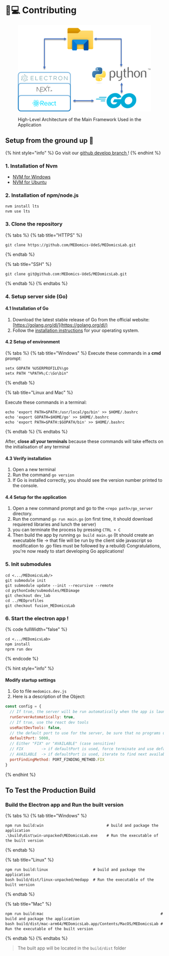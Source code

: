 # 👩💻 Contributing

<figure><img src="../.gitbook/assets/image (6).png" alt=""><figcaption><p>High-Level Architecture of the Main Framework Used in the Application</p></figcaption></figure>

## Setup from the ground up 🌱

{% hint style="info" %}
Go visit our [github develop branch ](https://github.com/MEDomics-UdeS/MEDomicsLab/tree/develop#medomicslab---develop-branch-%EF%B8%8F)!
{% endhint %}

### 1. Installation of Nvm

* [NVM for Windows](https://github.com/coreybutler/nvm-windows)
* [NVM for Ubuntu](https://github.com/nvm-sh/nvm#installing-and-updating)

### 2. Installation of npm/node.js

```
nvm install lts
nvm use lts
```

### 3. Clone the repository

{% tabs %}
{% tab title="HTTPS" %}
```
git clone https://github.com/MEDomics-UdeS/MEDomicsLab.git
```
{% endtab %}

{% tab title="SSH" %}
```
git clone git@github.com:MEDomics-UdeS/MEDomicsLab.git
```
{% endtab %}
{% endtabs %}

### 4. Setup server side (Go)

#### 4.1 Installation of Go

1. Download the latest stable release of Go from the official website: [https://golang.org/dl/](https://golang.org/dl/)
2. Follow the [installation instructions](https://go.dev/doc/install) for your operating system.

#### 4.2 Setup of environment

{% tabs %}
{% tab title="Windows" %}
Execute these commands in a **cmd** prompt:

```
setx GOPATH %USERPROFILE%\go
setx PATH "%PATH%;C:\Go\bin"
```
{% endtab %}

{% tab title="Linux and Mac" %}


Execute these commands in a terminal:

```
echo 'export PATH=$PATH:/usr/local/go/bin' >> $HOME/.bashrc
echo 'export GOPATH=$HOME/go' >> $HOME/.bashrc
echo 'export PATH=$PATH:$GOPATH/bin' >> $HOME/.bashrc
```
{% endtab %}
{% endtabs %}

After, **close all your terminals** because these commands will take effects on the initialisation of any terminal

#### 4.3 Verify installation

1. Open a new terminal
2. Run the command `go version`
3. If Go is installed correctly, you should see the version number printed to the console.

#### 4.4 Setup for the application

1. Open a new command prompt and go to the `<repo path>/go_server` directory.
2. Run the command `go run main.go` (on first time, it should download requiered libraries and lunch the server)
3. you can terminate the process by pressing `CTRL + C`
4. Then build the app by running `go build main.go` (It should create an executable file -> that file will be run by the client side javascript so modification to .go files must be followed by a rebuild) Congratulations, you're now ready to start developing Go applications!

### 5. Init submodules

```
cd <.../MEDomicsLab/>
git submodule init
git submodule update --init --recursive --remote
cd pythonCode/submodules/MEDimage
git checkout dev_lab
cd ../MEDprofiles
git checkout fusion_MEDomicsLab
```

### 6. Start the electron app !

{% code fullWidth="false" %}
```
cd <.../MEDomicsLab>
npm install
nprm run dev
```
{% endcode %}

{% hint style="info" %}
#### Modify startup settings

1. Go to file `medomics.dev.js`
2. Here is a description of the Object:

```javascript
const config = {
  // If true, the server will be run automatically when the app is launched
  runServerAutomatically: true,
  // If true, use the react dev tools
  useRactDevTools: false,
  // the default port to use for the server, be sure that no programs use it by default
  defaultPort: 5000,
  // Either "FIX" or "AVAILABLE" (case sensitive)
  // FIX 		-­> if defaultPort is used, force terminate and use defaultPort
  // AVAILABLE 	-> if defaultPort is used, iterate to find next available port
  portFindingMethod: PORT_FINDING_METHOD.FIX
}
```
{% endhint %}

## To Test the Production Build&#x20;

### Build the Electron app and Run the built version

{% tabs %}
{% tab title="Windows" %}
```
npm run build:win                            # build and package the application 
.\build\dist\win-unpacked\MEDomicsLab.exe    # Run the executable of the built version
```
{% endtab %}

{% tab title="Linux" %}
```
npm run build:linux                    # build and package the application 
bash build/dist/linux-unpacked/medapp  # Run the executable of the built version
```
{% endtab %}

{% tab title="Mac" %}
```
npm run build:mac                                                    # build and package the application 
bash build/dist/mac-arm64/MEDomicsLab.app/Contents/MacOS/MEDomicsLab # Run the executable of the built version     
```
{% endtab %}
{% endtabs %}

> The built app will be located in the `build/dist` folder
